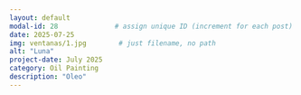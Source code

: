 ```yaml
---
layout: default
modal-id: 28              # assign unique ID (increment for each post)
date: 2025-07-25
img: ventanas/1.jpg        # just filename, no path
alt: "Luna"
project-date: July 2025
category: Oil Painting
description: "Oleo"
---
```

